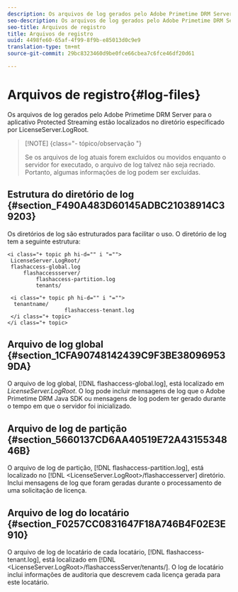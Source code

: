 ```yaml
---
description: Os arquivos de log gerados pelo Adobe Primetime DRM Server para o aplicativo Protected Streaming estão localizados no diretório especificado por LicenseServer.LogRoot.
seo-description: Os arquivos de log gerados pelo Adobe Primetime DRM Server para o aplicativo Protected Streaming estão localizados no diretório especificado por LicenseServer.LogRoot.
seo-title: Arquivos de registro
title: Arquivos de registro
uuid: 4498fe60-65af-4f99-8f9b-e85013d0c9e9
translation-type: tm+mt
source-git-commit: 29bc8323460d9be0fce66cbea7c6fce46df20d61

---
```



# Arquivos de registro{#log-files}

Os arquivos de log gerados pelo Adobe Primetime DRM Server para o aplicativo Protected Streaming estão localizados no diretório especificado por LicenseServer.LogRoot.

>[!NOTE] {class=&quot;- tópico/observação &quot;}
>
>Se os arquivos de log atuais forem excluídos ou movidos enquanto o servidor for executado, o arquivo de log talvez não seja recriado. Portanto, algumas informações de log podem ser excluídas.

## Estrutura do diretório de log {#section_F490A483D60145ADBC21038914C39203}

Os diretórios de log são estruturados para facilitar o uso. O diretório de log tem a seguinte estrutura:

```
<i class="+ topic ph hi-d="" i "="">
 LicenseServer.LogRoot/ 
 flashaccess-global.log 
     flashaccessserver/ 
         flashaccess-partition.log 
         tenants/ 
             
 <i class="+ topic ph hi-d="" i "="">
  tenantname/ 
                  flashaccess-tenant.log
 </i class="+ topic>
</i class="+ topic>
```

## Arquivo de log global {#section_1CFA90748142439C9F3BE380969539DA}

O arquivo de log global, [!DNL flashaccess-global.log], está localizado em *LicenseServer.LogRoot*. O log pode incluir mensagens de log que o Adobe Primetime DRM Java SDK ou mensagens de log podem ter gerado durante o tempo em que o servidor foi inicializado.

## Arquivo de log de partição {#section_5660137CD6AA40519E72A4315534846B}

O arquivo de log de partição, [!DNL flashaccess-partition.log], está localizado no [!DNL <LicenseServer.LogRoot>/flashaccesserver] diretório. Inclui mensagens de log que foram geradas durante o processamento de uma solicitação de licença.

## Arquivo de log do locatário {#section_F0257CC0831647F18A746B4F02E3E910}

O arquivo de log de locatário de cada locatário, [!DNL flashaccess-tenant.log], está localizado em [!DNL &lt;LicenseServer.LogRoot>/flashaccessServer/tenants/<tenantname>]. O log de locatário inclui informações de auditoria que descrevem cada licença gerada para este locatário.
